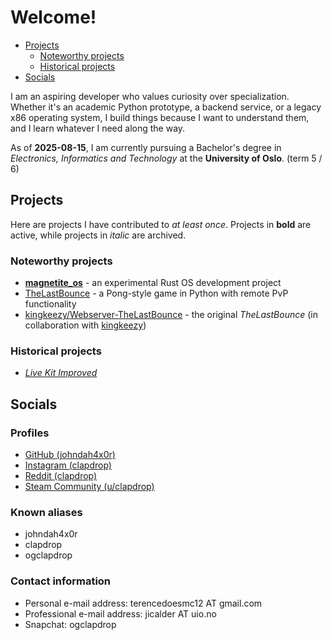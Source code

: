 # Welcome!
- [Projects](#projects)
    - [Noteworthy projects](#lookatme)
    - [Historical projects](#histproj)
- [Socials](#socials)

I am an aspiring developer who values curiosity over 
specialization. Whether it's an academic Python prototype,
a backend service, or a legacy x86 operating system, I build
things because I want to understand them, and I learn whatever
I need along the way.

As of **2025-08-15**, I am currently pursuing a Bachelor's
degree in *Electronics, Informatics and Technology* at the
**University of Oslo**. (term 5 / 6)

## <a name="projects"></a> Projects
Here are projects I have contributed to *at least once*.
Projects in **bold** are active, while projects in _italic_
are archived.

### <a name="lookatme"></a> Noteworthy projects
- [**magnetite_os**](magnetite_os/) - an experimental Rust
  OS development project
- [TheLastBounce](https://github.com/johndah4x0r/TheLastBounce) - a
  Pong-style game in Python with remote PvP functionality
- [kingkeezy/Webserver-TheLastBounce](https://github.com/kingkeezy/Webserver-TheLastBounce) - the
  original *TheLastBounce* (in collaboration with [kingkeezy](https://github.com/kingkeezy))

### <a name="histproj"></a> Historical projects
- [*Live Kit Improved*](https://github.com/johndah4x0r/livekit-improved)


## <a name="socials"></a> Socials

### <a name="profiles"></a> Profiles
- [GitHub (johndah4x0r)](https://github.com/johndah4x0r/)
- [Instagram (clapdrop)](https://instagram.com/clapdrop)
- [Reddit (clapdrop)](https://reddit.com/u/clapdrop)
- [Steam Community (u/clapdrop)](https://steamcommunity.com/id/clapdrop)

### Known aliases
- johndah4x0r
- clapdrop
- ogclapdrop

### Contact information
- Personal e-mail address: terencedoesmc12 AT gmail.com
- Professional e-mail address: jicalder AT uio.no
- Snapchat: ogclapdrop
